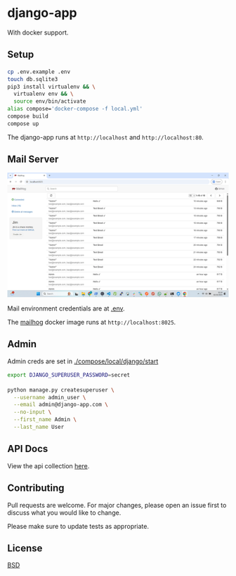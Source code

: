 # django-app

With docker support.

## Setup

```bash
cp .env.example .env
touch db.sqlite3
pip3 install virtualenv && \
  virtualenv env && \
  source env/bin/activate
alias compose='docker-compose -f local.yml'
compose build
compose up
```

The django-app runs at `http://localhost` and `http://localhost:80`.

## Mail Server

![docker-mailhog.png](https://raw.githubusercontent.com/kkamara/useful/main/docker-mailhog.png)

Mail environment credentials are at [.env](https://raw.githubusercontent.com/kkamara/django-app/develop/.env.example).

The [mailhog](https://github.com/mailhog/MailHog) docker image runs at `http://localhost:8025`.

## Admin

Admin creds are set in [./compose/local/django/start](https://raw.githubusercontent.com/kkamara/django-app/develop/compose/local/django/start)

```bash
export DJANGO_SUPERUSER_PASSWORD=secret

python manage.py createsuperuser \
  --username admin_user \
  --email admin@django-app.com \
  --no-input \
  --first_name Admin \
  --last_name User
```

## API Docs

View the api collection [here](https://documenter.getpostman.com/view/17125932/UVyn1ycU).

## Contributing
Pull requests are welcome. For major changes, please open an issue first to discuss what you would like to change.

Please make sure to update tests as appropriate.

## License
[BSD](https://opensource.org/licenses/BSD-3-Clause)
